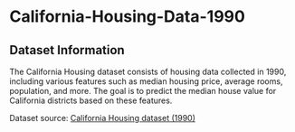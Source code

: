 # California-Housing-Data-1990

## Dataset Information
The California Housing dataset consists of housing data collected in 1990, including various features such as median housing price, average rooms, population, and more. 
The goal is to predict the median house value for California districts based on these features.

Dataset source: [California Housing dataset (1990)](https://www.kaggle.com/datasets/harrywang/housing)
